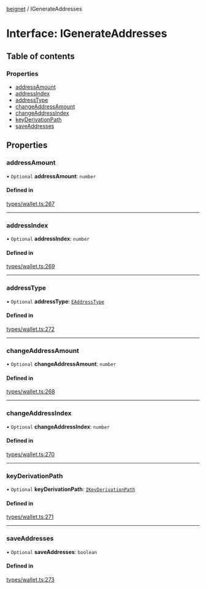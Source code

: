 [beignet](../README.md) / IGenerateAddresses

# Interface: IGenerateAddresses

## Table of contents

### Properties

- [addressAmount](IGenerateAddresses.md#addressamount)
- [addressIndex](IGenerateAddresses.md#addressindex)
- [addressType](IGenerateAddresses.md#addresstype)
- [changeAddressAmount](IGenerateAddresses.md#changeaddressamount)
- [changeAddressIndex](IGenerateAddresses.md#changeaddressindex)
- [keyDerivationPath](IGenerateAddresses.md#keyderivationpath)
- [saveAddresses](IGenerateAddresses.md#saveaddresses)

## Properties

### addressAmount

• `Optional` **addressAmount**: `number`

#### Defined in

[types/wallet.ts:267](https://github.com/synonymdev/beignet/blob/88520f5/src/types/wallet.ts#L267)

___

### addressIndex

• `Optional` **addressIndex**: `number`

#### Defined in

[types/wallet.ts:269](https://github.com/synonymdev/beignet/blob/88520f5/src/types/wallet.ts#L269)

___

### addressType

• `Optional` **addressType**: [`EAddressType`](../enums/EAddressType.md)

#### Defined in

[types/wallet.ts:272](https://github.com/synonymdev/beignet/blob/88520f5/src/types/wallet.ts#L272)

___

### changeAddressAmount

• `Optional` **changeAddressAmount**: `number`

#### Defined in

[types/wallet.ts:268](https://github.com/synonymdev/beignet/blob/88520f5/src/types/wallet.ts#L268)

___

### changeAddressIndex

• `Optional` **changeAddressIndex**: `number`

#### Defined in

[types/wallet.ts:270](https://github.com/synonymdev/beignet/blob/88520f5/src/types/wallet.ts#L270)

___

### keyDerivationPath

• `Optional` **keyDerivationPath**: [`IKeyDerivationPath`](IKeyDerivationPath.md)

#### Defined in

[types/wallet.ts:271](https://github.com/synonymdev/beignet/blob/88520f5/src/types/wallet.ts#L271)

___

### saveAddresses

• `Optional` **saveAddresses**: `boolean`

#### Defined in

[types/wallet.ts:273](https://github.com/synonymdev/beignet/blob/88520f5/src/types/wallet.ts#L273)
